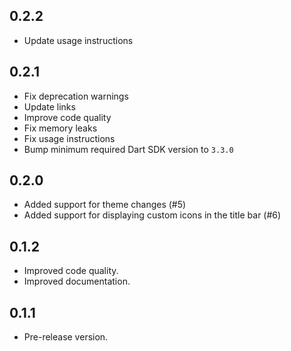 ## 0.2.2

- Update usage instructions

## 0.2.1

- Fix deprecation warnings
- Update links
- Improve code quality
- Fix memory leaks
- Fix usage instructions
- Bump minimum required Dart SDK version to `3.3.0`

## 0.2.0

- Added support for theme changes (#5)
- Added support for displaying custom icons in the title bar (#6)

## 0.1.2

- Improved code quality.
- Improved documentation.

## 0.1.1

- Pre-release version.
